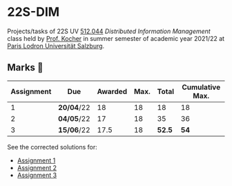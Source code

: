# 22S-DIM
Projects/tasks of 22S UV [512.044](https://online.uni-salzburg.at/plus_online/ee/ui/ca2/app/desktop/#/slc.tm.cp/student/courses/566849?$ctx=design=ca;lang=en&$scrollTo=toc_overview) _Distributed Information Management_ class held by [Prof. Kocher](https://online.uni-salzburg.at/plus_online/ee/ui/ca2/app/desktop/#/pl/ui/$ctx/visitenkarte.show_vcard?$ctx=design=ca2;header=max;lang=en&pPersonenGruppe=3&pPersonenId=523B1B55659FA90E) in summer semester of academic year 2021/22 at [Paris Lodron Universität Salzburg](https://www.plus.ac.at).

## Marks 🎵

| Assignment | Due          | Awarded | Max. | Total    | Cumulative Max. |
| ---------- | ------------ | ------- | ---- | -------- | --------------- |
| 1          | **20/04**/22 | 18      | 18   | 18       | 18              |
| 2          | **04/05**/22 | 17      | 18   | 35       | 36              |
| 3          | **15/06**/22 | 17.5    | 18   | **52.5** | **54**          |

See the corrected solutions for:
* [Assignment 1](assignment1/)
* [Assignment 2](assignment2/)
* [Assignment 3](assignment3/)
